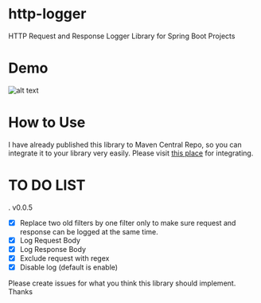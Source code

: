 # http-logger
HTTP Request and Response Logger Library for Spring Boot Projects

# Demo
![alt text](https://raw.githubusercontent.com/vcoder4c/http-logger/master/screenshot/screenshot_v0.0.5.png)

# How to Use
I have already published this library to Maven Central Repo, so you can integrate it to your library very easily. Please visit [this place](https://mvnrepository.com/artifact/me.vcoder/http-logger/0.0.5) for integrating.

# TO DO LIST
. v0.0.5
- [x] Replace two old filters by one filter only to make sure request and response can be logged at the same time.
- [x] Log Request Body
- [x] Log Response Body
- [x] Exclude request with regex
- [x] Disable log (default is enable)

Please create issues for what you think this library should implement. Thanks


